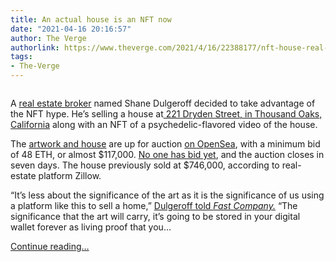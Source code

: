 ```yaml
---
title: An actual house is an NFT now
date: "2021-04-16 20:16:57"
author: The Verge
authorlink: https://www.theverge.com/2021/4/16/22388177/nft-house-real-estate-opensea-thousand-oaks-california
tags:
- The-Verge
---
```

<figure>
      <img alt="" src="https://cdn.vox-cdn.com/thumbor/rfhQZWCxyD1_Senh15QWzvoUupY=/0x205:1216x1016/1310x873/cdn.vox-cdn.com/uploads/chorus_image/image/69139600/Screen_Shot_2021_04_16_at_12.39.26_PM.0.png" />
    </figure>

  <p id="p0h8YY">A <a href="https://www2.dre.ca.gov/PublicASP/pplinfo.asp?License_id=01968736">real estate broker</a> named Shane Dulgeroff decided to take advantage of the NFT hype. He’s selling a house at<a href="https://www.zillow.com/homedetails/221-Dryden-St-Thousand-Oaks-CA-91360/16482013_zpid/"> 221 Dryden Street, in Thousand Oaks, California</a> along with an NFT of a psychedelic-flavored video of the house.</p>
<p id="XijYAX">The <a href="https://dulgeroffnft.com/">artwork and house</a> are up for auction <a href="https://opensea.io/assets/0x495f947276749ce646f68ac8c248420045cb7b5e/2486869023454245507069933349028388716405620900153834793415058191888540499969">on OpenSea</a>, with a minimum bid of 48 ETH, or almost $117,000. <a href="https://opensea.io/assets/0x495f947276749ce646f68ac8c248420045cb7b5e/2486869023454245507069933349028388716405620900153834793415058191888540499969">No one has bid yet</a>, and the auction closes in seven days. The house previously sold at $746,000, according to real-estate platform Zillow. </p>
<div class="c-float-right"><div id="e22w1I"><div data-anthem-component="aside:10374749"></div></div></div>
<p id="dkbvQh">“It’s less about the significance of the art as it is the significance of us using a platform like this to sell a home,” <a href="https://www.fastcompany.com/90625777/this-nft-comes-with-an-actual-house">Dulgeroff told <em>Fast Company.</em></a> “The significance that the art will carry, it’s going to be stored in your digital wallet forever as living proof that you...</p>
  <p>
    <a href="https://www.theverge.com/2021/4/16/22388177/nft-house-real-estate-opensea-thousand-oaks-california">Continue reading&hellip;</a>
  </p>